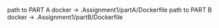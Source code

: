 path to PART A docker -> .Assignment1/partA/Dockerfile
path to PART B docker -> .Assignment1/partB/Dockerfile